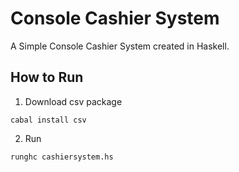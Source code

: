 # Console Cashier System

A Simple Console Cashier System created in Haskell.

## How to Run

1. Download csv package

```
cabal install csv
```

2. Run

```
runghc cashiersystem.hs
```

